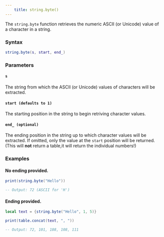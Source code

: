 ```yaml
---
    title: string.byte() 
---
```


The `string.byte` function retrieves the numeric ASCII (or Unicode) value of a character in a string.

### Syntax  
```Lua
string.byte(s, start, end_)
```  

### Parameters  
#### `s`

The string from which the ASCII (or Unicode) values of characters will be extracted. 

#### `start (defaults to 1)` 

The starting position in the string to begin retriving character values.

#### `end_ (optional)`  
The ending position in the string up to which character values will be extracted. If omitted, only the value at the `start` position will be returned. (This will **not** return a table,it will return the individual numbers!)

### Examples

#### No ending provided.
```Lua
print(string.byte("Hello")) 

-- Output: 72 (ASCII for 'H')
```

#### Ending provided.
```Lua
local text = {string.byte("Hello", 1, 5)}

print(table.concat(text, ", ")) 

-- Output: 72, 101, 108, 108, 111
```
